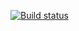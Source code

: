 [![Build status](https://ci.appveyor.com/api/projects/status/pw7eoso5jhlavps1?svg=true)](https://ci.appveyor.com/project/EGalanin/ajs-object-2)
